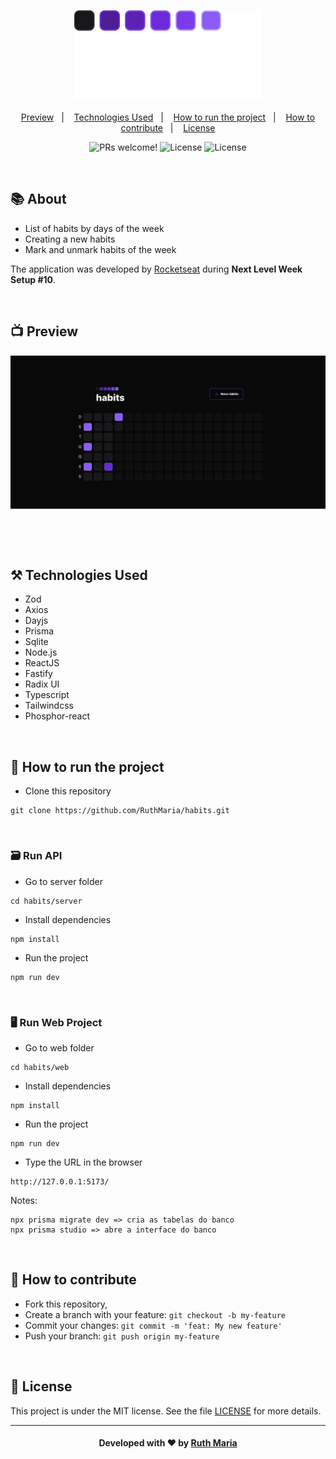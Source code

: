 <p align="center">
  <img  src="./web/src/assets/logo.svg" width="300px">
</p>

<p align="center">
  <a href="#execution">Preview</a>&nbsp;&nbsp;&nbsp;|&nbsp;&nbsp;&nbsp;  
  <a href="#technologies">Technologies Used</a>&nbsp;&nbsp;&nbsp;|&nbsp;&nbsp;&nbsp;
  <a href="#run">How to run the project</a>&nbsp;&nbsp;&nbsp;|&nbsp;&nbsp;&nbsp;
  <a href="#contribute">How to contribute</a>&nbsp;&nbsp;&nbsp;|&nbsp;&nbsp;&nbsp;
  <a href="#license">License</a>
</p>

<p align="center">
 <img src="https://img.shields.io/static/v1?label=PRs&message=welcome&color=7159c1&labelColor=000000" alt="PRs welcome!" />

  <img alt="License" src="https://img.shields.io/badge/Made%20by-Ruth%20Maria-blueviolet">

  <img alt="License" src="https://img.shields.io/static/v1?label=license&message=MIT&color=7159c1&labelColor=000000">
</p>

<br>

## :books: About

- List of habits by days of the week
- Creating a new habits
- Mark and unmark habits of the week

The application was developed by [Rocketseat](https://rocketseat.com.br/) during <strong>Next Level Week Setup #10</strong>.

<a id="execution"></a><br>

## :tv: Preview

![video](./web/src/assets/video.gif)

<br>

<a id="technologies"></a><br>

## ⚒️ Technologies Used

- Zod
- Axios
- Dayjs
- Prisma
- Sqlite
- Node.js
- ReactJS
- Fastify
- Radix UI
- Typescript
- Tailwindcss
- Phosphor-react

<a id="run"></a><br>

## 🚀 How to run the project

- Clone this repository

```
git clone https://github.com/RuthMaria/habits.git
```

<br>

### 🗃️ Run API

- Go to server folder

```
cd habits/server
```

- Install dependencies

```
npm install
```

- Run the project

```
npm run dev
```

<br>

### 🖥️ Run Web Project

- Go to web folder

```
cd habits/web
```

- Install dependencies

```
npm install
```

- Run the project

```
npm run dev
```

- Type the URL in the browser

```
http://127.0.0.1:5173/
```

Notes:

```
npx prisma migrate dev => cria as tabelas do banco
npx prisma studio => abre a interface do banco
```

<a id="contribute"></a><br>

## 🎯 How to contribute

- Fork this repository,
- Create a branch with your feature: `git checkout -b my-feature`
- Commit your changes: `git commit -m 'feat: My new feature'`
- Push your branch: `git push origin my-feature`

<a id="license"></a><br>

## :memo: License

This project is under the MIT license. See the file [LICENSE](LICENSE.md) for more details.

---

<h4 align="center">
    Developed with ❤️ by <a href="https://www.linkedin.com/in/ruth-maria-9b256071/" target="_blank">Ruth Maria</a>
</h4>
